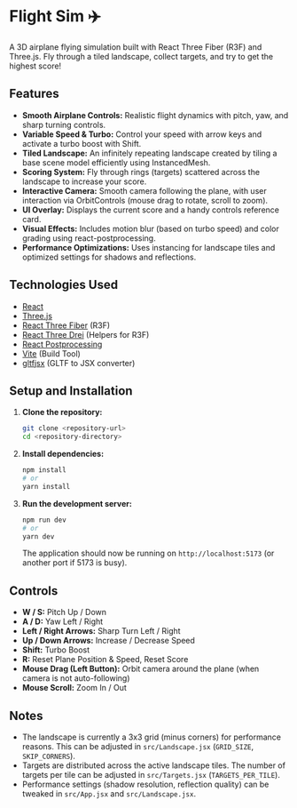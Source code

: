 # Flight Sim ✈️

A 3D airplane flying simulation built with React Three Fiber (R3F) and Three.js. Fly through a tiled landscape, collect targets, and try to get the highest score!

## Features

*   **Smooth Airplane Controls:** Realistic flight dynamics with pitch, yaw, and sharp turning controls.
*   **Variable Speed & Turbo:** Control your speed with arrow keys and activate a turbo boost with Shift.
*   **Tiled Landscape:** An infinitely repeating landscape created by tiling a base scene model efficiently using InstancedMesh.
*   **Scoring System:** Fly through rings (targets) scattered across the landscape to increase your score.
*   **Interactive Camera:** Smooth camera following the plane, with user interaction via OrbitControls (mouse drag to rotate, scroll to zoom).
*   **UI Overlay:** Displays the current score and a handy controls reference card.
*   **Visual Effects:** Includes motion blur (based on turbo speed) and color grading using react-postprocessing.
*   **Performance Optimizations:** Uses instancing for landscape tiles and optimized settings for shadows and reflections.

## Technologies Used

*   [React](https://reactjs.org/)
*   [Three.js](https://threejs.org/)
*   [React Three Fiber](https://docs.pmnd.rs/react-three-fiber/) (R3F)
*   [React Three Drei](https://github.com/pmndrs/drei) (Helpers for R3F)
*   [React Postprocessing](https://github.com/pmndrs/react-postprocessing)
*   [Vite](https://vitejs.dev/) (Build Tool)
*   [gltfjsx](https://github.com/pmndrs/gltfjsx) (GLTF to JSX converter)

## Setup and Installation

1.  **Clone the repository:**
    ```bash
    git clone <repository-url>
    cd <repository-directory>
    ```
2.  **Install dependencies:**
    ```bash
    npm install
    # or
    yarn install
    ```
3.  **Run the development server:**
    ```bash
    npm run dev
    # or
    yarn dev
    ```
    The application should now be running on `http://localhost:5173` (or another port if 5173 is busy).

## Controls

*   **W / S:** Pitch Up / Down
*   **A / D:** Yaw Left / Right
*   **Left / Right Arrows:** Sharp Turn Left / Right
*   **Up / Down Arrows:** Increase / Decrease Speed
*   **Shift:** Turbo Boost
*   **R:** Reset Plane Position & Speed, Reset Score
*   **Mouse Drag (Left Button):** Orbit camera around the plane (when camera is not auto-following)
*   **Mouse Scroll:** Zoom In / Out

## Notes

*   The landscape is currently a 3x3 grid (minus corners) for performance reasons. This can be adjusted in `src/Landscape.jsx` (`GRID_SIZE`, `SKIP_CORNERS`).
*   Targets are distributed across the active landscape tiles. The number of targets per tile can be adjusted in `src/Targets.jsx` (`TARGETS_PER_TILE`).
*   Performance settings (shadow resolution, reflection quality) can be tweaked in `src/App.jsx` and `src/Landscape.jsx`. 
